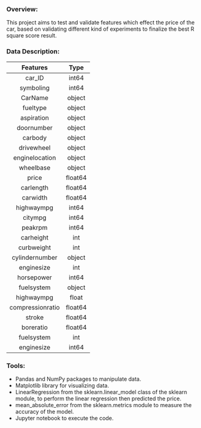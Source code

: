 

### Overview:
This project aims to test and validate features which effect the price of the car, based on validating  different kind 
of  experiments to finalize the best R square score result.

### Data Description:
|Features |Type
|:-------:|:-------:|
car_ID|int64 
symboling|int64
CarName|object
fueltype|object
aspiration|object
doornumber|object
carbody|object
drivewheel|object
enginelocation|object
wheelbase|object
price|float64
carlength|float64
carwidth|float64
highwaympg|int64
citympg|int64
peakrpm|int64
carheight|int
curbweight|int
cylindernumber|object
enginesize|int
horsepower|int64
fuelsystem|object
highwaympg|float
compressionratio|float64
stroke|float64
boreratio|float64
fuelsystem|int
enginesize|int64

### Tools:
*	Pandas and NumPy packages to manipulate data. 
*	Matplotlib library for visualizing data. 
*	LinearRegression from the sklearn.linear_model class of the sklearn module, to perform the linear regression then predicted the price. 
*	mean_absolute_error from the sklearn.metrics module to measure the accuracy of the model. 
*	Jupyter notebook to execute the code. 
